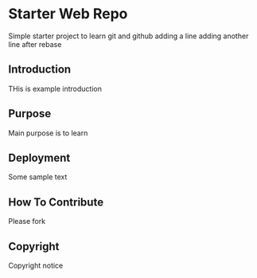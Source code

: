 # Starter Web Repo

Simple starter project to learn git and github
adding a line 
adding another line after rebase

## Introduction

THis is example introduction

## Purpose

Main purpose is to learn

## Deployment

Some sample text

## How To Contribute

Please fork 

## Copyright

Copyright notice
